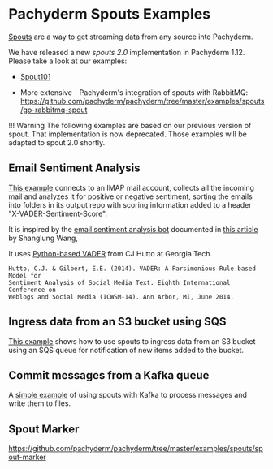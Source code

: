# Pachyderm Spouts Examples

[Spouts](https://docs.pachyderm.com/latest/concepts/pipeline-concepts/pipeline/spout/) are a way to get streaming data from any source into Pachyderm.

We have released a new *spouts 2.0* implementation
in Pachyderm 1.12. Please take a look at our examples:

- [Spout101](https://github.com/pachyderm/pachyderm/tree/master/examples/spouts/spout101)

- More extensive - Pachyderm's integration of spouts with RabbitMQ: https://github.com/pachyderm/pachyderm/tree/master/examples/spouts/go-rabbitmq-spout 

!!! Warning
    The following examples are based on our previous version of spout. That implementation is now deprecated. Those examples will be adapted to spout 2.0 shortly.

## Email Sentiment Analysis

[This example](https://github.com/pachyderm/pachyderm/tree/master/examples/spouts/EmailSentimentAnalyzer) connects to an IMAP mail account, 
collects all the incoming mail and analyzes it for positive or negative sentiment,
sorting the emails into folders in its output repo with scoring information added to a header "X-VADER-Sentiment-Score".

It is inspired by the [email sentiment analysis bot](https://github.com/shanglun/SentimentAnalyzer) documented in [this article](https://www.toptal.com/java/email-sentiment-analysis-bot) by Shanglung Wang, 

It uses [Python-based VADER](https://github.com/cjhutto/vaderSentiment) from CJ Hutto at Georgia Tech.

```
Hutto, C.J. & Gilbert, E.E. (2014). VADER: A Parsimonious Rule-based Model for
Sentiment Analysis of Social Media Text. Eighth International Conference on
Weblogs and Social Media (ICWSM-14). Ann Arbor, MI, June 2014.
```
## Ingress data from an S3 bucket using SQS

[This example](https://github.com/pachyderm/pachyderm/tree/master/examples/spouts/SQS-S3) shows how to use spouts to ingress data from an S3 bucket using an SQS queue for notification of new items added to the bucket. 

## Commit messages from a Kafka queue

A [simple example](https://github.com/pachyderm/pachyderm/tree/master/examples/spouts/go-kafka-spout) of using spouts with Kafka to process messages and write them to files.

## Spout Marker

https://github.com/pachyderm/pachyderm/tree/master/examples/spouts/spout-marker





